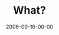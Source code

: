 ---
layout: message
category: message
series: "Wisdom"
title: "What?"
date: 2006-09-16-00-00
message_id: 51
---